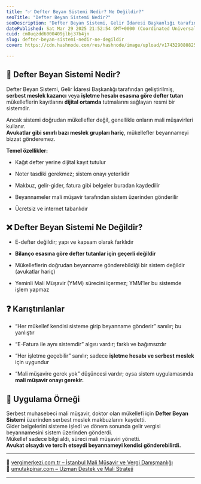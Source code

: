 ```yaml
---
title: "✅ Defter Beyan Sistemi Nedir? Ne Değildir?"
seoTitle: "Defter Beyan Sistemi Nedir?"
seoDescription: "Defter Beyan Sistemi, Gelir İdaresi Başkanlığı tarafından geliştirilmiş, serbest meslek kazancı veya işletme hesabı esasına göre defter tutan mükelleflerin"
datePublished: Sat Mar 29 2025 21:52:54 GMT+0000 (Coordinated Universal Time)
cuid: cm8uqzdd6000409jlbj37b4jn
slug: defter-beyan-sistemi-nedir-ne-degildir
cover: https://cdn.hashnode.com/res/hashnode/image/upload/v1743290808255/c170de02-3072-46ac-a531-12e2abd1832c.webp

---
```


## 🔹 Defter Beyan Sistemi Nedir?

Defter Beyan Sistemi, Gelir İdaresi Başkanlığı tarafından geliştirilmiş, **serbest meslek kazancı** veya **işletme hesabı esasına göre defter tutan** mükelleflerin kayıtlarını **dijital ortamda** tutmalarını sağlayan resmi bir sistemdir.

Ancak sistemi doğrudan mükellefler değil, genellikle onların mali müşavirleri kullanır.  
**Avukatlar gibi sınırlı bazı meslek grupları hariç**, mükellefler beyannameyi bizzat gönderemez.

**Temel özellikler:**

* Kağıt defter yerine dijital kayıt tutulur
    
* Noter tasdiki gerekmez; sistem onayı yeterlidir
    
* Makbuz, gelir-gider, fatura gibi belgeler buradan kaydedilir
    
* Beyannameler mali müşavir tarafından sistem üzerinden gönderilir
    
* Ücretsiz ve internet tabanlıdır
    

## ❌ Defter Beyan Sistemi Ne Değildir?

* E-defter değildir; yapı ve kapsam olarak farklıdır
    
* **Bilanço esasına göre defter tutanlar için geçerli değildir**
    
* Mükelleflerin doğrudan beyanname gönderebildiği bir sistem değildir (avukatlar hariç)
    
* Yeminli Mali Müşavir (YMM) sürecini içermez; YMM’ler bu sistemde işlem yapmaz
    

## ❓ Karıştırılanlar

* “Her mükellef kendisi sisteme girip beyanname gönderir” sanılır; bu yanlıştır
    
* “E-Fatura ile aynı sistemdir” algısı vardır; farklı ve bağımsızdır
    
* “Her işletme geçebilir” sanılır; sadece **işletme hesabı ve serbest meslek** için uygundur
    
* “Mali müşavire gerek yok” düşüncesi vardır; oysa sistem uygulamasında **mali müşavir onayı gerekir.**
    

## 🧠 Uygulama Örneği

Serbest muhasebeci mali müşavir, doktor olan mükellefi için **Defter Beyan Sistemi** üzerinden serbest meslek makbuzlarını kaydetti.  
Gider belgelerini sisteme işledi ve dönem sonunda gelir vergisi beyannamesini sistem üzerinden gönderdi.  
Mükellef sadece bilgi aldı, süreci mali müşaviri yönetti.  
**Avukat olsaydı ve tercih etseydi beyannameyi kendisi gönderebilirdi.**

---

🔗 [vergimerkezi.com.tr – İstanbul Mali Müşavir ve Vergi Danışmanlığı](https://vergimerkezi.com.tr)  
🔗 [umutakpinar.com – Uzman Destek ve Mali Strateji](https://umutakpinar.com)

---